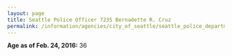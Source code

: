```yaml
---
layout: page
title: Seattle Police Officer 7235 Bernadette R. Cruz
permalink: /information/agencies/city_of_seattle/seattle_police_department/copbook/7235/
---
```


**Age as of Feb. 24, 2016:** 36
